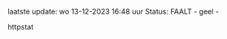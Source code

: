 laatste update: 
wo 13-12-2023 16:48   uur 
Status: FAALT - geel - 
<div class="service Y">httpstat</div>